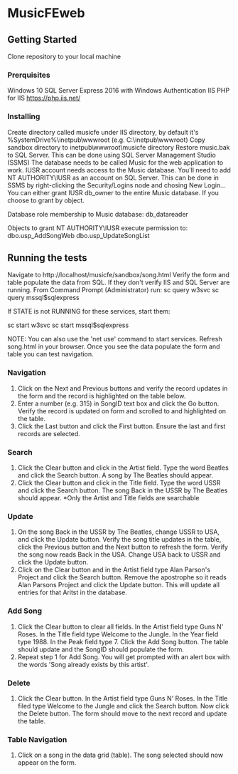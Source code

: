 # MusicFEweb
## Getting Started
Clone repository to your local machine

### Prerquisites
Windows 10
SQL Server Express 2016 with Windows Authentication
IIS
PHP for IIS https://php.iis.net/

### Installing
Create directory called musicfe under IIS directory, by default it's %SystemDrive%\inetpub\wwwroot (e.g. C:\inetpub\wwwroot)
Copy sandbox directory to inetpub\wwwroot\musicfe directory
Restore music.bak to SQL Server. This can be done using SQL Server Management Studio (SSMS)
The database needs to be called Music for the web application to work.
IUSR account needs access to the Music database. You'll need to add NT AUTHORITY\IUSR as an account on SQL Server. This can be done in SSMS by right-clicking the Security/Logins node and chosing New Login...
You can either grant IUSR db_owner to the entire Music database. If you choose to grant by object.

Database role membership to Music database: db_datareader

Objects to grant NT AUTHORITY\IUSR execute permission to:
dbo.usp_AddSongWeb
dbo.usp_UpdateSongList


## Running the tests
Navigate to http://localhost/musicfe/sandbox/song.html
Verify the form and table populate the data from SQL.
If they don't verify IIS and SQL Server are running.
From Command Prompt (Administrator) run:
sc query w3svc
sc query mssql$sqlexpress

If STATE is not RUNNING for these services, start them:

sc start w3svc
sc start mssql$sqlexpress

NOTE: You can also use the 'net use' command to start services.
Refresh song.html in your browser. Once you see the data populate the form and table you can test navigation.

### Navigation
1. Click on the Next and Previous buttons and verify the record updates in the form and the record is highlighted on the table below.
2. Enter a number (e.g. 315) in SongID text box and click the Go button. Verify the record is updated on form and scrolled to and highlighted on the table.
3. Click the Last button and click the First button. Ensure the last and first records are selected.

### Search
1. Click the Clear button and click in the Artist field. Type the word Beatles and click the Search button. A song by The Beatles should appear.
2. Click the Clear button and click in the Title field. Type the word USSR and click the Search button. The song Back in the USSR by The Beatles should appear.
*Only the Artist and Title fields are searchable

### Update
1. On the song Back in the USSR by The Beatles, change USSR to USA, and click the Update button. Verify the song title updates in the table, click the Previous button and the Next button to refresh the form. Verify the song now reads Back in the USA. Change USA back to USSR and click the Update button.
2. Click on the Clear button and in the Artist field type Alan Parson's Project and click the Search button. Remove the apostrophe so it reads Alan Parsons Project and click the Update button. This will update all entries for that Aritst in the database.

### Add Song
1. Click the Clear button to clear all fields. In the Artist field type Guns N' Roses. In the Title field type Welcome to the Jungle. In the Year field type 1988. In the Peak field type 7. Click the Add Song button. The table should update and the SongID should populate the form.
2. Repeat step 1 for Add Song. You will get prompted with an alert box with the words 'Song already exists by this artist'.

### Delete
1. Click the Clear button. In the Artist field type Guns N' Roses. In the Title filed type Welcome to the Jungle and click the Search button. Now click the Delete button. The form should move to the next record and update the table.

### Table Navigation
1. Click on a song in the data grid (table). The song selected should now appear on the form.